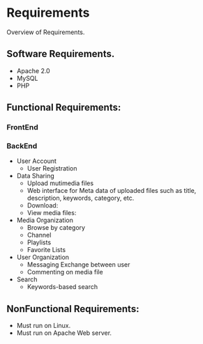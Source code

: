 # Requirements
Overview of Requirements.



## Software Requirements.
- Apache 2.0
- MySQL
- PHP


## Functional Requirements:



### FrontEnd


### BackEnd
- User Account
  - User Registration
- Data Sharing
  - Upload mutimedia files
  - Web interface for Meta data of uploaded files such as title, description, keywords, category, etc.
  - Download: 
  - View media files: 
- Media Organization 
  - Browse by category
  - Channel 
  - Playlists
  - Favorite Lists
- User Organization
  - Messaging Exchange between user
  - Commenting on media file
- Search
  - Keywords-based search

## NonFunctional Requirements:
- Must run on Linux. 
- Must run on Apache Web server.




